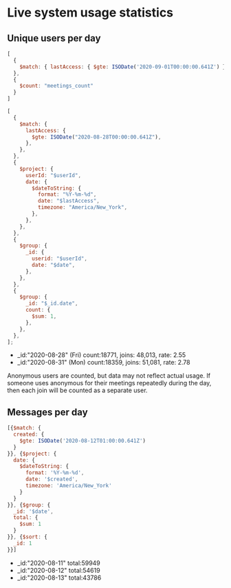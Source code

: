 # Live system usage statistics 


## Unique users per day 

```js
[
  {
    $match: { lastAccess: { $gte: ISODate('2020-09-01T00:00:00.641Z') } }
  },
  {
    $count: "meetings_count"
  }
]
```

```js
[
  {
    $match: {
      lastAccess: {
        $gte: ISODate("2020-08-28T00:00:00.641Z"),
      },
    },
  },
  {
    $project: {
      userId: "$userId",
      date: {
        $dateToString: {
          format: "%Y-%m-%d",
          date: "$lastAccess",
          timezone: "America/New_York",
        },
      },
    },
  },
  {
    $group: {
      _id: {
        userid: "$userId",
        date: "$date",
      },
    },
  },
  {
    $group: {
      _id: "$_id.date",
      count: {
        $sum: 1,
      },
    },
  },
];

```

- _id:"2020-08-28" (Fri) count:18771, joins: 48,013, rate: 2.55
- _id:"2020-08-31" (Mon) count:18359, joins: 51,081, rate: 2.78


Anonymous users are counted, but data may not reflect actual usage. If someone uses anonymous for their meetings repeatedly during the day, then each join will be counted as a separate user.


## Messages per day


```js
[{$match: {
  created: {
    $gte: ISODate('2020-08-12T01:00:00.641Z')
  }
}}, {$project: {
  date: {
    $dateToString: {
      format: '%Y-%m-%d',
      date: '$created', 
      timezone: 'America/New_York'
    }
  }
}}, {$group: {
  _id: '$date',
  total: {
    $sum: 1
  }
}}, {$sort: {
  _id: 1
}}]

```

- _id:"2020-08-11" total:59949
- _id:"2020-08-12" total:54619 
- _id:"2020-08-13" total:43786